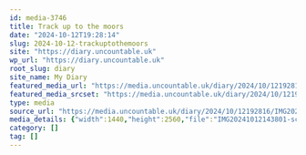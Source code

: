 ```yaml
---
id: media-3746
title: Track up to the moors
date: "2024-10-12T19:28:14"
slug: 2024-10-12-trackuptothemoors
site: "https://diary.uncountable.uk"
wp_url: "https://diary.uncountable.uk"
root_slug: diary
site_name: My Diary
featured_media_url: "https://media.uncountable.uk/diary/2024/10/12192816/IMG20241012143801-scaled.webp"
featured_media_srcset: "https://media.uncountable.uk/diary/2024/10/12192816/IMG20241012143801-169x300.webp 169w, https://media.uncountable.uk/diary/2024/10/12192816/IMG20241012143801-576x1024.webp 576w, https://media.uncountable.uk/diary/2024/10/12192816/IMG20241012143801-150x150.webp 150w, https://media.uncountable.uk/diary/2024/10/12192816/IMG20241012143801-360x640.webp 360w, https://media.uncountable.uk/diary/2024/10/12192816/IMG20241012143801-scaled.webp 1440w"
type: media
source_url: "https://media.uncountable.uk/diary/2024/10/12192816/IMG20241012143801-scaled.webp"
media_details: {"width":1440,"height":2560,"file":"IMG20241012143801-scaled.webp","filesize":892288,"sizes":{"medium":{"file":"IMG20241012143801-169x300.webp","width":169,"height":300,"filesize":20830,"mime_type":"image/webp","source_url":"https://media.uncountable.uk/diary/2024/10/12192816/IMG20241012143801-169x300.webp"},"large":{"file":"IMG20241012143801-576x1024.webp","width":576,"height":1024,"filesize":225978,"mime_type":"image/webp","source_url":"https://media.uncountable.uk/diary/2024/10/12192816/IMG20241012143801-576x1024.webp"},"thumbnail":{"file":"IMG20241012143801-150x150.webp","width":150,"height":150,"filesize":9644,"mime_type":"image/webp","source_url":"https://media.uncountable.uk/diary/2024/10/12192816/IMG20241012143801-150x150.webp"},"mobwidth":{"file":"IMG20241012143801-360x640.webp","width":360,"height":640,"filesize":93428,"mime_type":"image/webp","source_url":"https://media.uncountable.uk/diary/2024/10/12192816/IMG20241012143801-360x640.webp"},"full":{"file":"IMG20241012143801-scaled.webp","width":1440,"height":2560,"mime_type":"image/webp","source_url":"https://media.uncountable.uk/diary/2024/10/12192816/IMG20241012143801-scaled.webp"}},"image_meta":{"aperture":"0","credit":"","camera":"","caption":"","created_timestamp":"0","copyright":"","focal_length":"0","iso":"0","shutter_speed":"0","title":"","orientation":"0","keywords":[]},"original_image":"IMG20241012143801.webp"}
category: []
tag: []
---
```


